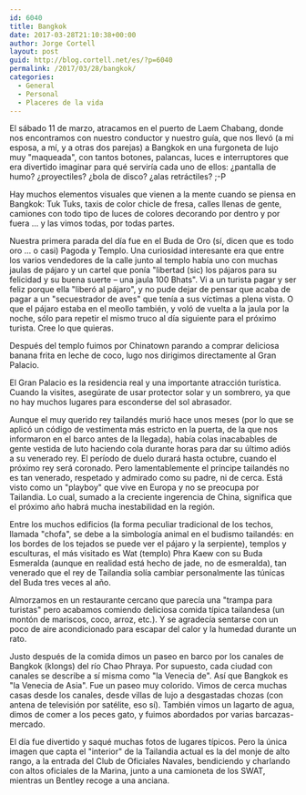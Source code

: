 ```yaml
---
id: 6040
title: Bangkok
date: 2017-03-28T21:10:38+00:00
author: Jorge Cortell
layout: post
guid: http://blog.cortell.net/es/?p=6040
permalink: /2017/03/28/bangkok/
categories:
  - General
  - Personal
  - Placeres de la vida
---
```

El sábado 11 de marzo, atracamos en el puerto de Laem Chabang, donde nos encontramos con nuestro conductor y nuestro guía, que nos llevó (a mi esposa, a mí, y a otras dos parejas) a Bangkok en una furgoneta de lujo muy "maqueada", con tantos botones, palancas, luces e interruptores que era divertido imaginar para qué serviría cada uno de ellos: ¿pantalla de humo? ¿proyectiles? ¿bola de disco? ¿alas retráctiles? ;-P

Hay muchos elementos visuales que vienen a la mente cuando se piensa en Bangkok: Tuk Tuks, taxis de color chicle de fresa, calles llenas de gente, camiones con todo tipo de luces de colores decorando por dentro y por fuera ... y las vimos todas, por todas partes.

Nuestra primera parada del día fue en el Buda de Oro (sí, dicen que es todo oro ... o casi) Pagoda y Templo. Una curiosidad interesante era que entre los varios vendedores de la calle junto al templo había uno con muchas jaulas de pájaro y un cartel que ponía "libertad (sic) los pájaros para su felicidad y su buena suerte – una jaula 100 Bhats". Vi a un turista pagar y ser feliz porque ella "liberó al pájaro", y no pude dejar de pensar que acaba de pagar a un "secuestrador de aves" que tenía a sus víctimas a plena vista. O que el pájaro estaba en el meollo también, y voló de vuelta a la jaula por la noche, sólo para repetir el mismo truco al día siguiente para el próximo turista. Cree lo que quieras.

Después del templo fuimos por Chinatown parando a comprar deliciosa banana frita en leche de coco, lugo nos dirigimos directamente al Gran Palacio.

El Gran Palacio es la residencia real y una importante atracción turística. Cuando la visites, asegúrate de usar protector solar y un sombrero, ya que no hay muchos lugares para esconderse del sol abrasador.

Aunque el muy querido rey tailandés murió hace unos meses (por lo que se aplicó un código de vestimenta más estricto en la puerta, de la que nos informaron en el barco antes de la llegada), había colas inacabables de gente vestida de luto haciendo cola durante horas para dar su último adiós a su venerado rey. El período de duelo durará hasta octubre, cuando el próximo rey será coronado. Pero lamentablemente el príncipe tailandés no es tan venerado, respetado y admirado como su padre, ni de cerca. Está visto como un "playboy" que vive en Europa y no se preocupa por Tailandia. Lo cual, sumado a la creciente ingerencia de China, significa que el próximo año habrá mucha inestabilidad en la región.

Entre los muchos edificios (la forma peculiar tradicional de los techos, llamada "chofa", se debe a la simbología animal en el budismo tailandés: en los bordes de los tejados se puede ver el pájaro y la serpiente), templos y esculturas, el más visitado es Wat (templo) Phra Kaew con su Buda Esmeralda (aunque en realidad está hecho de jade, no de esmeralda), tan venerado que el rey de Tailandia solía cambiar personalmente las túnicas del Buda tres veces al año.

Almorzamos en un restaurante cercano que parecía una "trampa para turistas" pero acabamos comiendo deliciosa comida típica tailandesa (un montón de mariscos, coco, arroz, etc.). Y se agradecía sentarse con un poco de aire acondicionado para escapar del calor y la humedad durante un rato.

Justo después de la comida dimos un paseo en barco por los canales de Bangkok (klongs) del río Chao Phraya. Por supuesto, cada ciudad con canales se describe a sí misma como "la Venecia de". Así que Bangkok es "la Venecia de Asia". Fue un paseo muy colorido. Vimos de cerca muchas casas desde los canales, desde villas de lujo a desgastadas chozas (con antena de televisión por satélite, eso sí). También vimos un lagarto de agua, dimos de comer a los peces gato, y fuimos abordados por varias barcazas-mercado.

El día fue divertido y saqué muchas fotos de lugares típicos. Pero la única imagen que capta el "interior" de la Tailandia actual es la del monje de alto rango, a la entrada del Club de Oficiales Navales, bendiciendo y charlando con altos oficiales de la Marina, junto a una camioneta de los SWAT, mientras un Bentley recoge a una anciana.